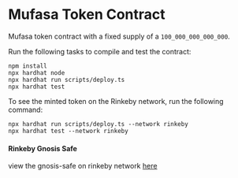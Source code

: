 # Mufasa Token Contract

Mufasa token contract with a fixed supply of a `100_000_000_000_000`.

Run the following tasks to compile and test the contract:

```shell
npm install
npx hardhat node
npx hardhat run scripts/deploy.ts
npx hardhat test
```

To see the minted token on the Rinkeby network, run the following command:

```shell
npx hardhat run scripts/deploy.ts --network rinkeby
npx hardhat test --network rinkeby
```

#### Rinkeby Gnosis Safe

view the gnosis-safe on rinkeby network [here](https://rinkeby.gnosis-safe.io/app/#/safes/0xbb9A6Fac5Fe3C1BDfb1795eaE828C8cA3E5fCcd0/balances)

